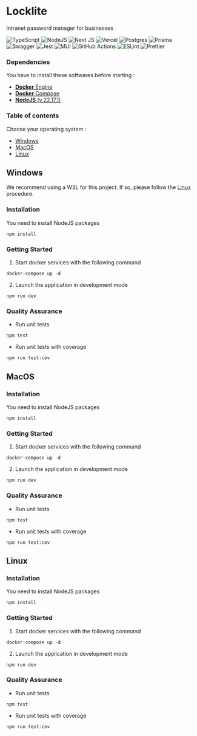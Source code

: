[//]: # (<img src="LOGO_PATH" alt="LOGO_NAME" style="width: 500px;">)

# Locklite

Intranet password manager for businesses

![TypeScript](https://img.shields.io/badge/typescript-%23007ACC.svg?style=for-the-badge&logo=typescript&logoColor=white)
![NodeJS](https://img.shields.io/badge/node.js-6DA55F?style=for-the-badge&logo=node.js&logoColor=white)
![Next JS](https://img.shields.io/badge/Next-black?style=for-the-badge&logo=next.js&logoColor=white)
![Vercel](https://img.shields.io/badge/vercel-%23000000.svg?style=for-the-badge&logo=vercel&logoColor=white)
![Postgres](https://img.shields.io/badge/postgres-%23316192.svg?style=for-the-badge&logo=postgresql&logoColor=white)
![Prisma](https://img.shields.io/badge/Prisma-3982CE?style=for-the-badge&logo=Prisma&logoColor=white)
![Swagger](https://img.shields.io/badge/-Swagger-%23Clojure?style=for-the-badge&logo=swagger&logoColor=white)
![Jest](https://img.shields.io/badge/-jest-%23C21325?style=for-the-badge&logo=jest&logoColor=white)
![MUI](https://img.shields.io/badge/MUI-%230081CB.svg?style=for-the-badge&logo=mui&logoColor=white)
![GitHub Actions](https://img.shields.io/badge/github%20actions-%232671E5.svg?style=for-the-badge&logo=githubactions&logoColor=white)
![ESLint](https://img.shields.io/badge/ESLint-4B3263?style=for-the-badge&logo=eslint&logoColor=white)
![Prettier](https://img.shields.io/badge/prettier-%23F7B93E.svg?style=for-the-badge&logo=prettier&logoColor=black)

[//]: # (## Asserts)

[//]: # (- [ASSERT_NAME]&#40;ASSERT_PATH&#41;)

### Dependencies

You have to install these softwares before starting :

- [**Docker** Engine](https://docs.docker.com/engine/install/)
- [**Docker** Compose](https://docs.docker.com/compose/install/)
- [**NodeJS** (v.22.17.1)](https://nodejs.org/en/blog/release/v22.17.1)

### Table of contents

Choose your operating system :

- [Windows](#windows)
- [MacOS](#macos)
- [Linux](#linux)

<h2 id="windows">Windows</h2>

We recommend using a WSL for this project. If so, please follow the [Linux](#linux) procedure.

### Installation

You need to install NodeJS packages

```shell
npm install
```

### Getting Started

1. Start docker services with the following command

```shell
docker-compose up -d
```

2. Launch the application in development mode

```shell
npm run dev
```

### Quality Assurance

- Run unit tests

```shell
npm test
```

- Run unit tests with coverage

```shell
npm run test:cov
```

<h2 id="macos">MacOS</h2>

### Installation

You need to install NodeJS packages

```shell
npm install
```

### Getting Started

1. Start docker services with the following command

```shell
docker-compose up -d
```

2. Launch the application in development mode

```shell
npm run dev
```

### Quality Assurance

- Run unit tests

```shell
npm test
```

- Run unit tests with coverage

```shell
npm run test:cov
```

<h2 id="linux">Linux</h2>

### Installation

You need to install NodeJS packages

```shell
npm install
```

### Getting Started

1. Start docker services with the following command

```shell
docker-compose up -d
```

2. Launch the application in development mode

```shell
npm run dev
```

### Quality Assurance

- Run unit tests

```shell
npm test
```

- Run unit tests with coverage

```shell
npm run test:cov
```
